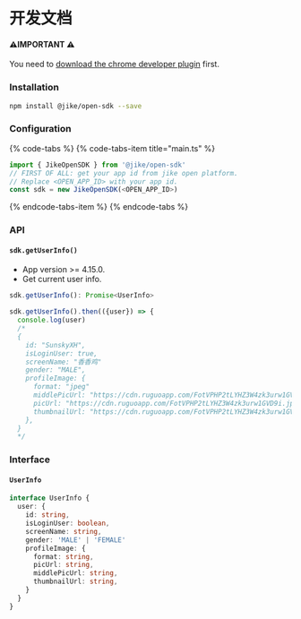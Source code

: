 # 开发文档

####  ⚠️IMPORTANT ⚠️

You need to [download the chrome developer plugin](https://cdn.ruguoapp.com/open-service/jike-open-extension.crx) first. 

### Installation

```bash
npm install @jike/open-sdk --save
```

### Configuration

{% code-tabs %}
{% code-tabs-item title="main.ts" %}
```typescript
import { JikeOpenSDK } from '@jike/open-sdk'
// FIRST OF ALL: get your app id from jike open platform.
// Replace <OPEN_APP_ID> with your app id.
const sdk = new JikeOpenSDK(<OPEN_APP_ID>)
```
{% endcode-tabs-item %}
{% endcode-tabs %}

### API

#### `sdk.getUserInfo()`

* App version &gt;= 4.15.0.
* Get current user info.

```typescript
sdk.getUserInfo(): Promise<UserInfo>

sdk.getUserInfo().then(({user}) => {
  console.log(user)
  /* 
  {
    id: "SunskyXH",
    isLoginUser: true,
    screenName: "香香鸡"
    gender: "MALE",
    profileImage: {
      format: "jpeg"
      middlePicUrl: "https://cdn.ruguoapp.com/FotVPHP2tLYHZ3W4zk3urw1GVD9i.jpg?imageMogr2/auto-orient/format/jpeg/thumbnail/300x300%3E/quality/30"
      picUrl: "https://cdn.ruguoapp.com/FotVPHP2tLYHZ3W4zk3urw1GVD9i.jpg?imageMogr2/auto-orient/format/jpeg/thumbnail/1000x1000%3E/quality/30"
      thumbnailUrl: "https://cdn.ruguoapp.com/FotVPHP2tLYHZ3W4zk3urw1GVD9i.jpg?imageMogr2/auto-orient/format/jpeg/thumbnail/120x120%3E/quality/30"
    },
  }
  */
```

### Interface

#### `UserInfo`

```typescript
interface UserInfo {
  user: {
    id: string,
    isLoginUser: boolean,
    screenName: string,
    gender: 'MALE' | 'FEMALE'
    profileImage: {
      format: string,
      picUrl: string,
      middlePicUrl: string,
      thumbnailUrl: string,
    }
  }
}
```

